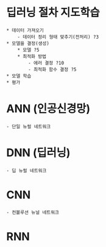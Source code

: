 # 딥러닝 절차 지도학습
    * 데이터 가져오기
        - 데이터 정리 형태 맞추기(전처리) ?3
    * 모델을 결정(생성)
        * 모델 ?5
        * 최적화 방법
            - 에러 결정 ?10
            - 최적화 함수 결정 ?5
    * 모델 학습
    * 평가

# ANN (인공신경망)
    - 단일 뉴럴 네트워크
# DNN (딥러닝)
    - 딥 뉴럴 네트워크
# CNN 
    - 컨볼루션 뉴널 네트워크
# RNN 